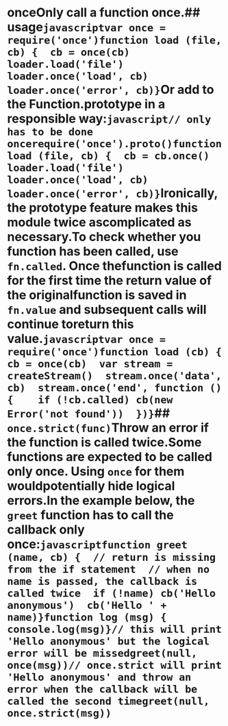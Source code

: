 # onceOnly call a function once.## usage```javascriptvar once = require('once')function load (file, cb) {  cb = once(cb)  loader.load('file')  loader.once('load', cb)  loader.once('error', cb)}```Or add to the Function.prototype in a responsible way:```javascript// only has to be done oncerequire('once').proto()function load (file, cb) {  cb = cb.once()  loader.load('file')  loader.once('load', cb)  loader.once('error', cb)}```Ironically, the prototype feature makes this module twice ascomplicated as necessary.To check whether you function has been called, use `fn.called`. Once thefunction is called for the first time the return value of the originalfunction is saved in `fn.value` and subsequent calls will continue toreturn this value.```javascriptvar once = require('once')function load (cb) {  cb = once(cb)  var stream = createStream()  stream.once('data', cb)  stream.once('end', function () {    if (!cb.called) cb(new Error('not found'))  })}```## `once.strict(func)`Throw an error if the function is called twice.Some functions are expected to be called only once. Using `once` for them wouldpotentially hide logical errors.In the example below, the `greet` function has to call the callback only once:```javascriptfunction greet (name, cb) {  // return is missing from the if statement  // when no name is passed, the callback is called twice  if (!name) cb('Hello anonymous')  cb('Hello ' + name)}function log (msg) {  console.log(msg)}// this will print 'Hello anonymous' but the logical error will be missedgreet(null, once(msg))// once.strict will print 'Hello anonymous' and throw an error when the callback will be called the second timegreet(null, once.strict(msg))```
